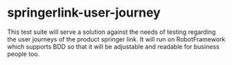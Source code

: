 # springerlink-user-journey
This test suite will serve a solution against the needs of testing regarding the user journeys of the product springer link. It will run on RobotFramework which supports BDD so that it will be adjustable and readable for business people too.
